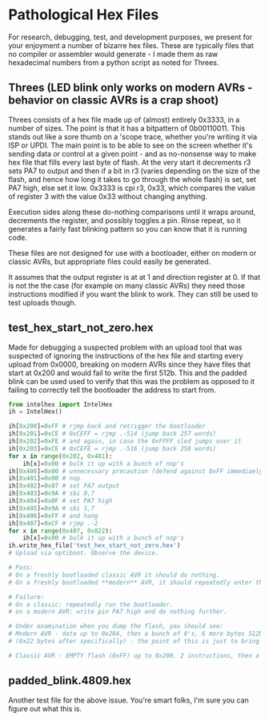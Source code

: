 # Pathological Hex Files
For research, debugging, test, and development purposes, we present for your enjoyment a number of bizarre hex files. These are typically files that no compiler or assembler would generate - I made them as raw hexadecimal numbers from a python script as noted for Threes. 

## Threes (LED blink only works on modern AVRs - behavior on classic AVRs is a crap shoot)
Threes consists of a hex file made up of (almost) entirely 0x3333, in a number of sizes. The point is that it has a bitpattern of 0b00110011. This stands out like a sore thumb on a 'scope trace, whether you're writing it via ISP or UPDI. The main point is to be able to see on the screen whether it's sending data or control at a given point - and as no-nonsense way to make hex file that fills every last byte of flash. At the very start it decrements r3 sets PA7 to output and then if a bit in r3 (varies depending on the size of the flash, and hence how long it takes to go through the whole flash) is set, set PA7 high, else set it low. 0x3333 is cpi r3, 0x33, which compares the value of register 3 with the value 0x33 without changing anything. 

Execution sides along these do-nothing comparisons until it wraps around, decrements the register, and possibly toggles a pin. Rinse repeat, so it generates a fairly fast blinking pattern so you can know that it is running code. 

These files are not designed for use with a bootloader, either on modern or classic AVRs, but appropriate files could easily be generated. 

It assumes that the output register is at at 1 and direction register at 0. If that is not the the case (for example on many classic AVRs) they need those instructions modified if you want the blink to work. They can still be used to test uploads though. 

## test_hex_start_not_zero.hex
Made for debugging a suspected problem with an upload tool that was suspected of ignoring the instructions of the hex file and starting every upload from 0x0000, breaking on modern AVRs since they have files that start at 0x200 and would fail to write the first 512b. This and the padded blink can be used used to verify that this was the problem as opposed to it failing to correctly tell the bootloader the address to start from. 

```python
from intelhex import IntelHex
ih = IntelHex()

ih[0x200]=0xFF # rjmp back and retrigger the bootloader
ih[0x201]=0xCE # 0xCEFF = rjmp .-514 (jump back 257 words)
ih[0x202]=0xFE # and again, in case the 0xFFFF sled jumps over it
ih[0x203]=0xCE # 0xCEFE = rjmp .-516 (jump back 258 words)
for x in range(0x202, 0x401):
    ih[x]=0x00 # bulk it up with a bunch of nop's 
ih[0x400]=0x00 # unnecessary precaution (defend against 0xFF immediaely preceeding this potentially skipping) 
ih[0x401]=0x00 # nop
ih[0x402]=0x07 # set PA7 output
ih[0x403]=0x9A # sbi 0,7
ih[0x404]=0x0F # set PA7 high
ih[0x405]=0x9A # sbi 1,7
ih[0x406]=0xFF # and hang
ih[0x407]=0xCF # rjmp .-2 
for x in range(0x407, 0x822):
    ih[x]=0x00 # bulk it up with a bunch of nop's 
ih.write_hex_file('test_hex_start_not_zero.hex')
# Upload via optiboot. Observe the device.

# Pass: 
# On a freshly bootloaded classic AVR it should do nothing. 
# On a freshly bootloaded **modern** AVR, it should repeatedly enter the bootloader and generate the triple-blink. 

# Failure: 
# On a classic: repeatedly run the bootloader. 
# on a modern AVR: write pin PA7 high and do nothing further. 

# Under examination when you dump the flash, you should see:
# Modern AVR - data up to 0x204, then a bunch of 0's, 6 more bytes 512b further in, then 0's up until just past the 2k mark
# (0x22 bytes after specifically) - the point of this is just to bring out any failures to write all pages). 

# Classic AVR - EMPTY flash (0xFF) up to 0x200. 2 instructions, then a bunch of 0's, then another 4 bytes, then 0's up to 0x822. 
```

## padded_blink.4809.hex
Another test file for the above issue. You're smart folks, I'm sure you can figure out what this is. 
